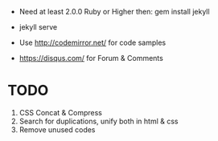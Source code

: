 * Need at least 2.0.0 Ruby or Higher then: gem install jekyll
* jekyll serve

* Use http://codemirror.net/ for code samples
* https://disqus.com/ for Forum & Comments

# TODO

1. CSS Concat & Compress
2. Search for duplications, unify both in html & css
3. Remove unused codes
